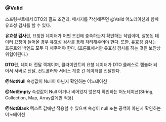### @Valid

스프링부트에서 DTO의 필드 조건과, 메시지를 작성해주면 @Valid 어노테이션과 함께 유효성 검사를 할 수 있다.

**유효성 검사**란, 요청한 데이터가 어떤 조건에 충족하는지 확인하는 작업이며, 잘못된 데이터 요청이 들어올 경우 유효성 검사를 통해 처리해주어야 한다. 또한, 유효성 검사는 프론트와 백엔드 모두 다 해주어야 한다. (프론트에서만 유효성 검사를 하는 것은 보안상 위협이된다.)

**DTO**란, 데이터 전달 객체이며, 클라이언트의 요청 데이터가 DTO 클래스로 캡슐화 되어서 서버로 전달, 컨트롤러와 서비스 계층 간 데이터를 전달한다.

**@NotNull**
속성값이 Null이 아닌지 확인하는 어노테이션

**@NotEmpty**
속성값이 Null 이거나 비어있지 않은지 확인하는 어노테이션(String, Collection, Map, Array값에만 적용)

**@NotBlank**
텍스트 값에만 적용할 수 있으며 속성이 null 또는 공백이 아닌지 확인하는 어노테이션


